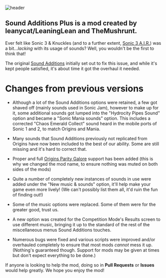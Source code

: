 ![header](https://media.discordapp.net/attachments/708852212922712118/1127814412254855169/image.png?width=1900&height=528)
## Sound Additions Plus is a mod created by leanycat/LeaningLean and TheMushrunt.

Ever felt like Sonic 3 & Knuckles (and to a further extent, [Sonic 3 A.I.R.](https://sonic3air.org)) was a bit...*lacking* with its usage of sounds? Well, you wouldn't be the first to think that!

The original [Sound Additions](https://gamebanana.com/mods/406112) initially set out to fix this issue, and while it's kept people satisfied, it's about time it got the overhaul it needed.

# Changes from previous versions

- Although a lot of the Sound Additions options were retained, a few got shaved off (mainly sounds used in Sonic Jam), however to make up for it, some additional sounds got lumped into the "Hydrocity Pipes Sound" option and became a "Sonic Mania sounds" option. This includes a corrected "Chaos Emerald Collect" sound heard in the mobile ports of Sonic 1 and 2, to match Origins and Mania.

- Many sounds that Sound Additions previously not replicated from Origins have now been included to the best of our ability. Some are still missing and it's hard to correct that.

- Proper and full [Origins Parity Galore](https://sonic3air.boards.net/thread/316/new-update-origins-parity-galore) support has been added (this is why we changed the mod name, to ensure nothing was muted on both sides of the mods)

- Quite a number of completely new instances of sounds in use were added under the "New music & sounds" option, it'll help make your game even more lively! (We can't possibly list them all, it'd ruin the fun of finding out!)

- Some of the music options were replaced. Some of them were for the greater good, trust us.

- A new option was created for the Competition Mode's Results screen to use different music, bringing it up to the standard of the rest of the miscellaneous menus Sound Additions touches.

- Numerous bugs were fixed and various scripts were improved and/or overhauled completely to ensure that most mods *cannot* mess it up. (Nothing's guaranteed though. Support for mods may be given at times but don't expect everything to be done.)

If anyone is looking to help the mod, doing so in **Pull Requests** or **Issues** would help greatly.
We hope you enjoy the mod!

